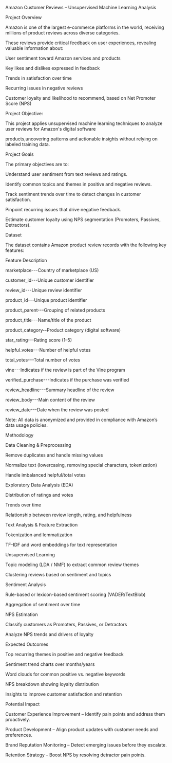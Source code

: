 Amazon Customer Reviews – Unsupervised Machine Learning Analysis

Project Overview

Amazon is one of the largest e-commerce platforms in the world, receiving millions of product reviews across diverse categories.

These reviews provide critical feedback on user experiences, revealing valuable information about:

User sentiment toward Amazon services and products

Key likes and dislikes expressed in feedback

Trends in satisfaction over time

Recurring issues in negative reviews

Customer loyalty and likelihood to recommend, based on Net Promoter Score (NPS)

Project Objective:

This project applies unsupervised machine learning techniques to analyze user reviews for Amazon's digital software 

products,uncovering patterns and actionable insights without relying on labeled training data.

Project Goals

The primary objectives are to:

Understand user sentiment from text reviews and ratings.

Identify common topics and themes in positive and negative reviews.

Track sentiment trends over time to detect changes in customer satisfaction.

Pinpoint recurring issues that drive negative feedback.

Estimate customer loyalty using NPS segmentation (Promoters, Passives, Detractors).

Dataset

The dataset contains Amazon product review records with the following key features:

Feature	Description

marketplace---Country of marketplace (US)

customer_id---Unique customer identifier

review_id---Unique review identifier

product_id---Unique product identifier

product_parent---Grouping of related products

product_title---Name/title of the product

product_category--Product category (digital software)

star_rating---Rating score (1–5)

helpful_votes---Number of helpful votes

total_votes---Total number of votes

vine---Indicates if the review is part of the Vine program

verified_purchase---Indicates if the purchase was verified

review_headline---Summary headline of the review

review_body---Main content of the review

review_date---Date when the review was posted

Note: All data is anonymized and provided in compliance with Amazon’s data usage policies.

Methodology

Data Cleaning & Preprocessing

Remove duplicates and handle missing values

Normalize text (lowercasing, removing special characters, tokenization)

Handle imbalanced helpful/total votes

Exploratory Data Analysis (EDA)

Distribution of ratings and votes

Trends over time

Relationship between review length, rating, and helpfulness

Text Analysis & Feature Extraction

Tokenization and lemmatization

TF-IDF and word embeddings for text representation

Unsupervised Learning

Topic modeling (LDA / NMF) to extract common review themes

Clustering reviews based on sentiment and topics

Sentiment Analysis

Rule-based or lexicon-based sentiment scoring (VADER/TextBlob)

Aggregation of sentiment over time

NPS Estimation

Classify customers as Promoters, Passives, or Detractors

Analyze NPS trends and drivers of loyalty

Expected Outcomes

Top recurring themes in positive and negative feedback

Sentiment trend charts over months/years

Word clouds for common positive vs. negative keywords

NPS breakdown showing loyalty distribution

Insights to improve customer satisfaction and retention

Potential Impact

Customer Experience Improvement – Identify pain points and address them proactively.

Product Development – Align product updates with customer needs and preferences.

Brand Reputation Monitoring – Detect emerging issues before they escalate.

Retention Strategy – Boost NPS by resolving detractor pain points.

